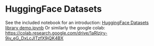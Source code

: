 # HuggingFace Datasets

See the included notebook for an introduction: [HuggingFace Datasets library demo.ipynb](./notebooks/HuggingFace%20Datasets%20library%20demo.ipynb)
Or similarly the google colab: https://colab.research.google.com/drive/1aRlzjry-9iv_eG_DxLcJITzfX9jQK4BX
